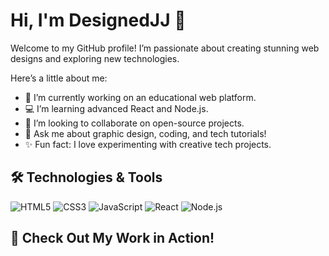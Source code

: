 # Hi, I'm DesignedJJ 👋

Welcome to my GitHub profile! I’m passionate about creating stunning web designs and exploring new technologies.

Here’s a little about me:
- 🌟 I’m currently working on an educational web platform.
- 💻 I’m learning advanced React and Node.js.
- 🚀 I’m looking to collaborate on open-source projects.
- 🎨 Ask me about graphic design, coding, and tech tutorials!
- ✨ Fun fact: I love experimenting with creative tech projects.
## 🛠️ Technologies & Tools
![HTML5](https://img.shields.io/badge/html5-%23E34F26.svg?style=for-the-badge&logo=html5&logoColor=white)
![CSS3](https://img.shields.io/badge/css3-%231572B6.svg?style=for-the-badge&logo=css3&logoColor=white)
![JavaScript](https://img.shields.io/badge/javascript-%23323330.svg?style=for-the-badge&logo=javascript&logoColor=%23F7DF1E)
![React](https://img.shields.io/badge/react-%2320232a.svg?style=for-the-badge&logo=react&logoColor=%2361DAFB)
![Node.js](https://img.shields.io/badge/node.js-%2343853D.svg?style=for-the-badge&logo=node.js&logoColor=white)
## 🎥 Check Out My Work in Action!
